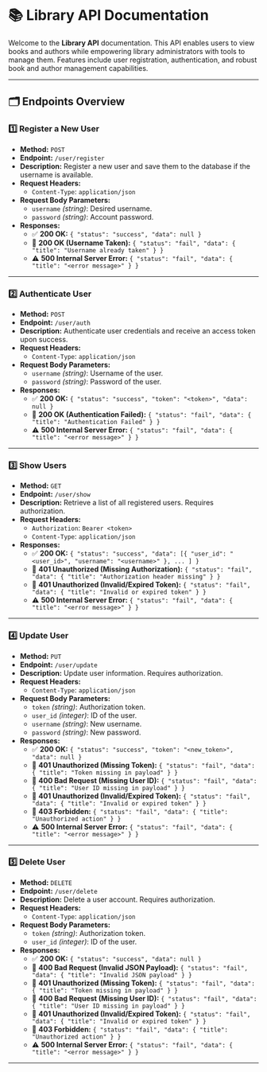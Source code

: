# 📚 Library API Documentation

Welcome to the **Library API** documentation. This API enables users to view books and authors while empowering library administrators with tools to manage them. Features include user registration, authentication, and robust book and author management capabilities.

---

## 🗂️ Endpoints Overview

### **1️⃣ Register a New User**
- **Method:** `POST`
- **Endpoint:** `/user/register`
- **Description:** Register a new user and save them to the database if the username is available.
- **Request Headers:**
  - `Content-Type`: `application/json`
- **Request Body Parameters:**
  - `username` *(string)*: Desired username.
  - `password` *(string)*: Account password.
- **Responses:**
  - ✅ **200 OK:** `{ "status": "success", "data": null }`
  - 🚫 **200 OK (Username Taken):** `{ "status": "fail", "data": { "title": "Username already taken" } }`
  - ⚠️ **500 Internal Server Error:** `{ "status": "fail", "data": { "title": "<error message>" } }`

---

### **2️⃣ Authenticate User**
- **Method:** `POST`
- **Endpoint:** `/user/auth`
- **Description:** Authenticate user credentials and receive an access token upon success.
- **Request Headers:**
  - `Content-Type`: `application/json`
- **Request Body Parameters:**
  - `username` *(string)*: Username of the user.
  - `password` *(string)*: Password of the user.
- **Responses:**
  - ✅ **200 OK:** `{ "status": "success", "token": "<token>", "data": null }`
  - 🚫 **200 OK (Authentication Failed):** `{ "status": "fail", "data": { "title": "Authentication Failed" } }`
  - ⚠️ **500 Internal Server Error:** `{ "status": "fail", "data": { "title": "<error message>" } }`

---

### **3️⃣ Show Users**
- **Method:** `GET`
- **Endpoint:** `/user/show`
- **Description:** Retrieve a list of all registered users. Requires authorization.
- **Request Headers:**
  - `Authorization`: `Bearer <token>`
  - `Content-Type`: `application/json`
- **Responses:**
  - ✅ **200 OK:** `{ "status": "success", "data": [{ "user_id": "<user_id>", "username": "<username>" }, ... ] }`
  - 🚫 **401 Unauthorized (Missing Authorization):** `{ "status": "fail", "data": { "title": "Authorization header missing" } }`
  - 🚫 **401 Unauthorized (Invalid/Expired Token):** `{ "status": "fail", "data": { "title": "Invalid or expired token" } }`
  - ⚠️ **500 Internal Server Error:** `{ "status": "fail", "data": { "title": "<error message>" } }`

---

### **4️⃣ Update User**
- **Method:** `PUT`
- **Endpoint:** `/user/update`
- **Description:** Update user information. Requires authorization.
- **Request Headers:**
  - `Content-Type`: `application/json`
- **Request Body Parameters:**
  - `token` *(string)*: Authorization token.
  - `user_id` *(integer)*: ID of the user.
  - `username` *(string)*: New username.
  - `password` *(string)*: New password.
- **Responses:**
  - ✅ **200 OK:** `{ "status": "success", "token": "<new_token>", "data": null }`
  - 🚫 **401 Unauthorized (Missing Token):** `{ "status": "fail", "data": { "title": "Token missing in payload" } }`
  - 🚫 **400 Bad Request (Missing User ID):** `{ "status": "fail", "data": { "title": "User ID missing in payload" } }`
  - 🚫 **401 Unauthorized (Invalid/Expired Token):** `{ "status": "fail", "data": { "title": "Invalid or expired token" } }`
  - 🚫 **403 Forbidden:** `{ "status": "fail", "data": { "title": "Unauthorized action" } }`
  - ⚠️ **500 Internal Server Error:** `{ "status": "fail", "data": { "title": "<error message>" } }`

---

### **5️⃣ Delete User**
- **Method:** `DELETE`
- **Endpoint:** `/user/delete`
- **Description:** Delete a user account. Requires authorization.
- **Request Headers:**
  - `Content-Type`: `application/json`
- **Request Body Parameters:**
  - `token` *(string)*: Authorization token.
  - `user_id` *(integer)*: ID of the user.
- **Responses:**
  - ✅ **200 OK:** `{ "status": "success", "data": null }`
  - 🚫 **400 Bad Request (Invalid JSON Payload):** `{ "status": "fail", "data": { "title": "Invalid JSON payload" } }`
  - 🚫 **401 Unauthorized (Missing Token):** `{ "status": "fail", "data": { "title": "Token missing in payload" } }`
  - 🚫 **400 Bad Request (Missing User ID):** `{ "status": "fail", "data": { "title": "User ID missing in payload" } }`
  - 🚫 **401 Unauthorized (Invalid/Expired Token):** `{ "status": "fail", "data": { "title": "Invalid or expired token" } }`
  - 🚫 **403 Forbidden:** `{ "status": "fail", "data": { "title": "Unauthorized action" } }`
  - ⚠️ **500 Internal Server Error:** `{ "status": "fail", "data": { "title": "<error message>" } }`

---


